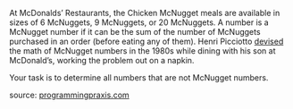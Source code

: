 <div class="md"><p>At McDonalds’ Restaurants, the Chicken McNugget meals are available in sizes of 6 McNuggets, 9 McNuggets, or 20 McNuggets. A number is a McNugget number if it can be the sum of the number of McNuggets purchased in an order (before eating any of them). Henri Picciotto <a href="http://en.wikipedia.org/wiki/Coin_problem#McNugget_numbers">devised</a> the math of McNugget numbers in the 1980s while dining with his son at McDonald’s, working the problem out on a napkin.</p>
<p>Your task is to determine all numbers that are not McNugget numbers.</p>
<p>source: <a href="http://programmingpraxis.com/2011/12/09/mcnugget-numbers/">programmingpraxis.com</a></p>
</div>
